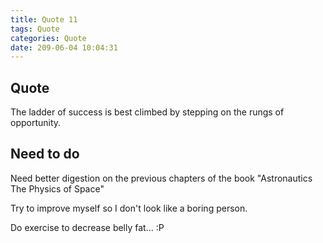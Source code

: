 ```yaml
---
title: Quote 11
tags: Quote
categories: Quote
date: 209-06-04 10:04:31
---
```


## Quote

The ladder of success is best climbed by stepping on the rungs of opportunity.

## Need to do

Need better digestion on the previous chapters of the book "Astronautics The Physics of Space"

Try to improve myself so I don't look like a boring person.

Do exercise to decrease belly fat... :P

